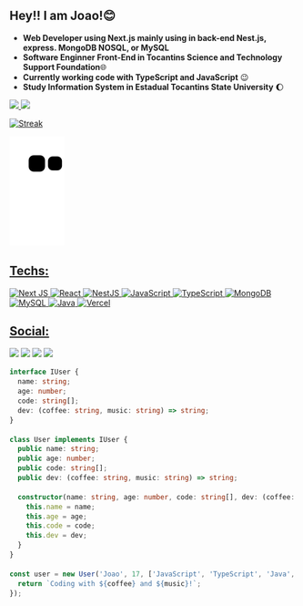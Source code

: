 ## Hey!! I am Joao!😊

- **Web Developer using Next.js mainly using in back-end Nest.js, express. MongoDB NOSQL, or MySQL**
- **Software Enginner Front-End in Tocantins Science and Technology Support Foundation**🌐
- **Currently working code with TypeScript and JavaScript** 😉
- **Study Information System in Estadual Tocantins State University** 🌔

 <div>
  <a href="https://github.com/JoaoIto">
  <img height="180em" src="https://github-readme-stats.vercel.app/api?username=JoaoIto&show_icons=true&theme=codeSTACKr&include_all_commits=true&count_private=true"/>
  
  <img height="180em" src="https://github-readme-stats.vercel.app/api/top-langs/?username=JoaoIto&layout=compact&langs_count=7&theme=codeSTACKr"/>
</div>

 ![Streak](https://streak-stats.demolab.com/?user=JoaoIto&theme=codeSTACKr)
 

![Snake animation](https://github.com/JoaoIto/JoaoIto/blob/output/github-contribution-grid-snake.svg)

 ## Techs:
    
![Next JS](https://img.shields.io/badge/Next-black?style=for-the-badge&logo=next.js&logoColor=white)
![React](https://img.shields.io/badge/react-%2320232a.svg?style=for-the-badge&logo=react&logoColor=%2361DAFB)
![NestJS](https://img.shields.io/badge/nestjs-%23E0234E.svg?style=for-the-badge&logo=nestjs&logoColor=white)
![JavaScript](https://img.shields.io/badge/javascript-%23323330.svg?style=for-the-badge&logo=javascript&logoColor=%23F7DF1E)
![TypeScript](https://img.shields.io/npm/types/typescript?label=%7C&logo=typescript&style=for-the-badge)
![MongoDB](https://img.shields.io/badge/MongoDB-%234ea94b.svg?style=for-the-badge&logo=mongodb&logoColor=white)
![MySQL](https://img.shields.io/badge/mysql-%2300f.svg?style=for-the-badge&logo=mysql&logoColor=white)
![Java](https://img.shields.io/badge/java-%23ED8B00.svg?style=for-the-badge&logo=openjdk&logoColor=white)
![Vercel](https://img.shields.io/badge/vercel-%23000000.svg?style=for-the-badge&logo=vercel&logoColor=white)
    
 ## Social:
   
  <a href="https://www.instagram.com/joaoitoxd/" target="_blank"><img src="https://img.shields.io/badge/-Instagram-%23E4405F?style=for-the-badge&logo=instagram&logoColor=white" target="_blank"></a>
 	<a href="https://www.twitch.tv/itocabrito" target="_blank"><img src="https://img.shields.io/badge/Twitch-9146FF?style=for-the-badge&logo=twitch&logoColor=white" target="_blank"></a>
   <a href = "mailto:joaovictorpfr@gmail.com"><img src="https://img.shields.io/badge/-Gmail-%23333?style=for-the-badge&logo=gmail&logoColor=white" target="_blank"></a>
  <a href="https://www.linkedin.com/in/jo%C3%A3o-victor-p%C3%B3voa-fran%C3%A7a-97502420b/" target="_blank"><img src="https://img.shields.io/badge/-LinkedIn-%230077B5?style=for-the-badge&logo=linkedin&logoColor=white" target="_blank"></a>
  
    
```ts
interface IUser {
  name: string;
  age: number;
  code: string[];
  dev: (coffee: string, music: string) => string;
}

class User implements IUser {
  public name: string;
  public age: number;
  public code: string[];
  public dev: (coffee: string, music: string) => string;

  constructor(name: string, age: number, code: string[], dev: (coffee: string, music: string) => string) {
    this.name = name;
    this.age = age;
    this.code = code;
    this.dev = dev;
  }
}

const user = new User('Joao', 17, ['JavaScript', 'TypeScript', 'Java', 'Python'], (coffee: string, music: string) => {
  return `Coding with ${coffee} and ${music}!`;
});
```
